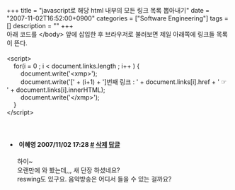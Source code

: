 +++
title = "javascript로 해당 html 내부의 모든 링크 목록 뽑아내기"
date = "2007-11-02T16:52:00+0900"
categories = ["Software Engineering"]
tags = []
description = ""
+++
<span class="copyright_entry" style="display:block;" title="javascript로 해당 html 내부의 모든 링크 목록 뽑아내기@@**@@http://shed.egloos.com/1660996"></span>아래 코드를 &lt;/body&gt; 앞에 삽입한 후 브라우저로 불러보면 제일 아래쪽에 링크들 목록이 뜬다.
<br>
<br>&lt;script&gt;
<br>&nbsp;&nbsp;&nbsp; for(i = 0 ; i &lt; document.links.length ; i++ ) {
<br>&nbsp;&nbsp;&nbsp; &nbsp;&nbsp;&nbsp; document.write('&lt;xmp&gt;');
<br>&nbsp;&nbsp;&nbsp; &nbsp;&nbsp;&nbsp; document.write('[' + (i+1) + ']번째 링크 : ' + document.links[i].href + ' ☞ ' + document.links[i].innerHTML);
<br>&nbsp;&nbsp;&nbsp; &nbsp;&nbsp;&nbsp; document.write('&lt;/xmp&gt;');
<br>&nbsp;&nbsp;&nbsp; }
<br>&lt;/script&gt;
<br>
<br>
<br> 
<!--
       <rdf:RDF xmlns:rdf="http://www.w3.org/1999/02/22-rdf-syntax-ns#"
		    xmlns:dc="http://purl.org/dc/elements/1.1/"
		    xmlns:trackback="http://madskills.com/public/xml/rss/module/trackback/">
       <rdf:Description
	        rdf:about="http://shed.egloos.com/1660996"
	        dc:identifier="http://shed.egloos.com/1660996"
	        dc:title="javascript로 해당 html 내부의 모든 링크 목록 뽑아내기"
	        trackback:ping="http://shed.egloos.com/tb/1660996"/>
       </rdf:RDF>
       -->

<ul><li class="comment_item"> <h4 class="comment_writer_info"> <span class="comment_gravatar"><img src="http://md.egloos.com/img/eg/profile_anonymous.jpg" alt=""></span> <span class="comment_writer">이혜영</span> <span class="comment_datetime" title="2007/11/02 17:28">2007/11/02 17:28</span> <span class="comment_link"><a name="6399694" href="http://shed.egloos.com/1660996#6399694" title="#">#</a> </span> <span class="comment_admin"> <a href="#" onclick="delComment_view('a0003782','1660996','6399694','','','0'); return false;">삭제</a> <a href="javascript:;" onclick="replyComment('replyform1660996','1660996','6399694',5,'','http://', '', 'http://shed.egloos.com/1660996#cmt','','0'); return false;" title="답글">답글</a> </span> <span class="comment_security"></span> </h4>
 <div id="comment_6399694">
  하이~
  <br>오랜만에 와 봤는데,,, 새 단장 하셨네요?
  <br>reswing도 있구요. 음악방송은 어디서 들을 수 있는 걸까요?
 </div> 
 <div id="reply1660996_6399694" class="comment_write reply_write" style="display:none;"></div> </li></ul>